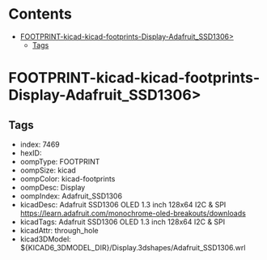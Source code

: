 



Contents
========

* [FOOTPRINT-kicad-kicad-footprints-Display-Adafruit_SSD1306>](#footprint-kicad-kicad-footprints-display-adafruit_ssd1306)
	* [Tags](#tags)

# FOOTPRINT-kicad-kicad-footprints-Display-Adafruit_SSD1306>

## Tags

- index: 7469
- hexID: 
- oompType: FOOTPRINT
- oompSize: kicad
- oompColor: kicad-footprints
- oompDesc: Display
- oompIndex: Adafruit_SSD1306
- kicadDesc: Adafruit SSD1306 OLED 1.3 inch 128x64 I2C & SPI https://learn.adafruit.com/monochrome-oled-breakouts/downloads
- kicadTags: Adafruit SSD1306 OLED 1.3 inch 128x64 I2C & SPI
- kicadAttr: through_hole
- kicad3DModel: ${KICAD6_3DMODEL_DIR}/Display.3dshapes/Adafruit_SSD1306.wrl
